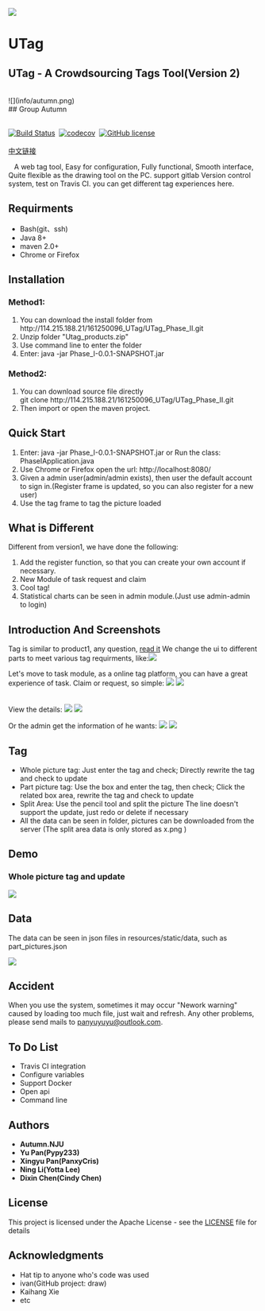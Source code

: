 ![](info/logo_icon.png)
<br>
# UTag

## UTag - A Crowdsourcing Tags Tool(Version 2)

<br>
![](info/autumn.png)<br>
## Group Autumn
<br>
<br>


[![Build Status](https://www.travis-ci.org/Pypy233/SECIII.svg?branch=master)](https://www.travis-ci.org/Pypy233/SECIII)&nbsp;&nbsp;[![codecov](https://codecov.io/gh/Pypy233/SECIII/branch/master/graph/badge.svg)](https://codecov.io/gh/Pypy233/SECIII)&nbsp;&nbsp;[![GitHub license](https://img.shields.io/github/license/Pypy233/SECIII.svg)](https://github.com/Pypy233/SECIII/blob/master/LICENSE)
<br>
<br>
[中文链接](ReadMEChinese.md)

&nbsp;&nbsp;
A web tag tool, Easy for configuration, Fully functional, Smooth interface, Quite flexible as the drawing tool on the PC. support gitlab Version control system,  test on Travis CI. you can get different tag experiences here.
## Requirments
<ul>
	<li>Bash(git、ssh)</li>
	<li>Java 8+</li>
	<li>maven 2.0+</li>
	<li>Chrome or Firefox</li>
</ul>

## Installation
### Method1:
<ol>
	<li>You can download the install folder from http://114.215.188.21/161250096_UTag/UTag_Phase_II.git</li>
	<li>Unzip folder "Utag_products.zip"</li>
	<li>Use command line to enter the folder</li>
	<li>Enter: java -jar Phase_I-0.0.1-SNAPSHOT.jar</li>
</ol>

###  Method2:
<ol> 
<li>You can download source file directly</li>
git clone http://114.215.188.21/161250096_UTag/UTag_Phase_II.git</li>
<li>
Then import or open the maven project.</li>
</ol>

## Quick Start
<ol>
<li>Enter: java -jar Phase_I-0.0.1-SNAPSHOT.jar or Run the class: PhaseIApplication.java</li>
<li>Use Chrome or Firefox open the url: http://localhost:8080/</li>
<li>Given a admin user(admin/admin exists), then user the default account to sign in.(Register frame is updated, so you can also register for a new user)</li>
<li>Use the tag frame to tag the picture loaded</li>
</ol>

## What is Different
Different from version1, we have done the following:
<ol><li>Add the register function, so that you can create your own account if necessary.
</li>
<li>New Module of task request and claim</li><li>
Cool tag!</li><li>Statistical charts can be seen in admin module.(Just use admin-admin to login)</li></ol>

## Introduction And Screenshots
Tag is similar to product1, any question, [read it](http://114.215.188.21/161250096_UTag/UTag_Phase_I/blob/master/README.md)
We change the ui to different parts to meet various tag requirments, like:![](info/tag2.jpg)

Let's move to task module, as a online tag platform, you can have a great experience of task. Claim or request, so simple:
![](info/req-MyTask.PNG)
![](info/req-TaskMarket.PNG)
<br>
<br>
<br>
View the details:
![](info/req-ViewDetails.PNG)
![](info/req-ViewDetails-2.PNG)

Or the admin get the information of he wants:
![](info/count1.png)
![](info/count2.png)
## Tag
<ul>
<li>Whole picture tag: Just enter the tag and check; 
	Directly rewrite the tag and check to update</li>
<li>Part picture tag: Use the box and enter the tag, then check;
	Click the related box area, rewrite the tag and check to update</li>
<li>Split Area: Use the pencil tool and split the picture
The line doesn't support the update, just redo or delete if necessary</li>
<li>All the data can be seen in folder, pictures can be downloaded from the server (The split area data is only stored as x.png )</li>
</ul>

## Demo
### Whole picture tag and update
![](info/tag2.jpg)


## Data
The data can be seen in json files in resources/static/data, such as part_pictures.json

![](info/json.png)

## Accident
When you use the system, sometimes it may occur "Nework warning" caused by loading too much file, just wait and refresh.
Any other problems, please send mails to panyuyuyu@outlook.com.


## To Do List
<ul>
<li>Travis CI integration</li>
<li>Configure variables</li>
<li>Support Docker</li>
<li>Open api</li>
<li>Command line</li>
</ul>

## Authors
* **Autumn.NJU**
* **Yu Pan(Pypy233)**
* **Xingyu Pan(PanxyCris)**
* **Ning Li(Yotta Lee)**
* **Dixin Chen(Cindy Chen)**

## License

This project is licensed under the Apache License - see the [LICENSE](LICENSE) file for details

## Acknowledgments

* Hat tip to anyone who's code was used
* ivan(GitHub project: draw)
* Kaihang Xie
* etc

